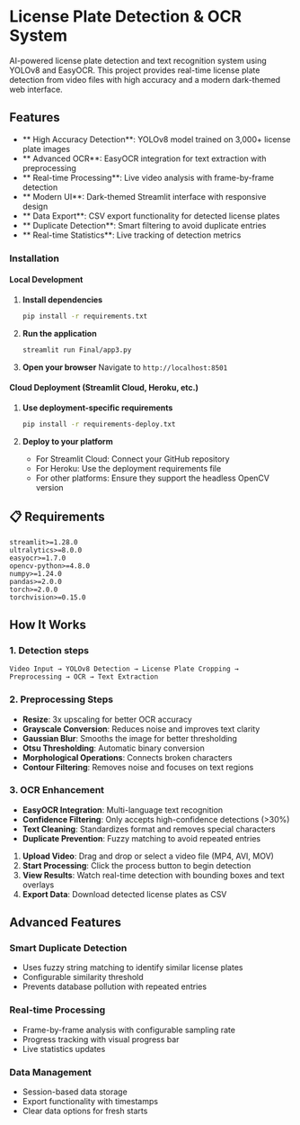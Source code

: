 # License Plate Detection & OCR System

AI-powered license plate detection and text recognition system using YOLOv8 and EasyOCR. This project provides real-time license plate detection from video files with high accuracy and a modern dark-themed web interface.



##  Features

- ** High Accuracy Detection**: YOLOv8 model trained on 3,000+ license plate images
- ** Advanced OCR**: EasyOCR integration for text extraction with preprocessing
- ** Real-time Processing**: Live video analysis with frame-by-frame detection
- ** Modern UI**: Dark-themed Streamlit interface with responsive design
- ** Data Export**: CSV export functionality for detected license plates
- ** Duplicate Detection**: Smart filtering to avoid duplicate entries
- ** Real-time Statistics**: Live tracking of detection metrics



### Installation

#### Local Development
1. **Install dependencies**
   ```bash
   pip install -r requirements.txt
   ```

2. **Run the application**
   ```bash
   streamlit run Final/app3.py
   ```

3. **Open your browser**
   Navigate to `http://localhost:8501`

#### Cloud Deployment (Streamlit Cloud, Heroku, etc.)
1. **Use deployment-specific requirements**
   ```bash
   pip install -r requirements-deploy.txt
   ```

2. **Deploy to your platform**
   - For Streamlit Cloud: Connect your GitHub repository
   - For Heroku: Use the deployment requirements file
   - For other platforms: Ensure they support the headless OpenCV version

## 📋 Requirements

```
streamlit>=1.28.0
ultralytics>=8.0.0
easyocr>=1.7.0
opencv-python>=4.8.0
numpy>=1.24.0
pandas>=2.0.0
torch>=2.0.0
torchvision>=0.15.0
```

##  How It Works

### 1. **Detection steps**
```
Video Input → YOLOv8 Detection → License Plate Cropping → Preprocessing → OCR → Text Extraction
```

### 2. **Preprocessing Steps**
- **Resize**: 3x upscaling for better OCR accuracy
- **Grayscale Conversion**: Reduces noise and improves text clarity
- **Gaussian Blur**: Smooths the image for better thresholding
- **Otsu Thresholding**: Automatic binary conversion
- **Morphological Operations**: Connects broken characters
- **Contour Filtering**: Removes noise and focuses on text regions

### 3. **OCR Enhancement**
- **EasyOCR Integration**: Multi-language text recognition
- **Confidence Filtering**: Only accepts high-confidence detections (>30%)
- **Text Cleaning**: Standardizes format and removes special characters
- **Duplicate Prevention**: Fuzzy matching to avoid repeated entries



1. **Upload Video**: Drag and drop or select a video file (MP4, AVI, MOV)
2. **Start Processing**: Click the process button to begin detection
3. **View Results**: Watch real-time detection with bounding boxes and text overlays
4. **Export Data**: Download detected license plates as CSV


## Advanced Features

### Smart Duplicate Detection
- Uses fuzzy string matching to identify similar license plates
- Configurable similarity threshold
- Prevents database pollution with repeated entries

### Real-time Processing
- Frame-by-frame analysis with configurable sampling rate
- Progress tracking with visual progress bar
- Live statistics updates

### Data Management
- Session-based data storage
- Export functionality with timestamps
- Clear data options for fresh starts

